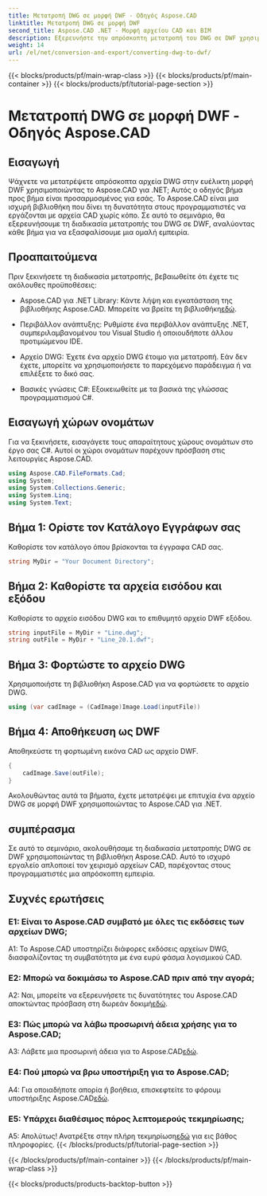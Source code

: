 ```yaml
---
title: Μετατροπή DWG σε μορφή DWF - Οδηγός Aspose.CAD
linktitle: Μετατροπή DWG σε μορφή DWF
second_title: Aspose.CAD .NET - Μορφή αρχείου CAD και BIM
description: Εξερευνήστε την απρόσκοπτη μετατροπή του DWG σε DWF χρησιμοποιώντας το Aspose.CAD για .NET. Ακολουθήστε τον βήμα προς βήμα οδηγό μας για μια εμπειρία χωρίς προβλήματα.
weight: 14
url: /el/net/conversion-and-export/converting-dwg-to-dwf/
---
```


{{< blocks/products/pf/main-wrap-class >}}
{{< blocks/products/pf/main-container >}}
{{< blocks/products/pf/tutorial-page-section >}}

# Μετατροπή DWG σε μορφή DWF - Οδηγός Aspose.CAD

## Εισαγωγή

Ψάχνετε να μετατρέψετε απρόσκοπτα αρχεία DWG στην ευέλικτη μορφή DWF χρησιμοποιώντας το Aspose.CAD για .NET; Αυτός ο οδηγός βήμα προς βήμα είναι προσαρμοσμένος για εσάς. Το Aspose.CAD είναι μια ισχυρή βιβλιοθήκη που δίνει τη δυνατότητα στους προγραμματιστές να εργάζονται με αρχεία CAD χωρίς κόπο. Σε αυτό το σεμινάριο, θα εξερευνήσουμε τη διαδικασία μετατροπής του DWG σε DWF, αναλύοντας κάθε βήμα για να εξασφαλίσουμε μια ομαλή εμπειρία.

## Προαπαιτούμενα

Πριν ξεκινήσετε τη διαδικασία μετατροπής, βεβαιωθείτε ότι έχετε τις ακόλουθες προϋποθέσεις:

-  Aspose.CAD για .NET Library: Κάντε λήψη και εγκατάσταση της βιβλιοθήκης Aspose.CAD. Μπορείτε να βρείτε τη βιβλιοθήκη[εδώ](https://releases.aspose.com/cad/net/).

- Περιβάλλον ανάπτυξης: Ρυθμίστε ένα περιβάλλον ανάπτυξης .NET, συμπεριλαμβανομένου του Visual Studio ή οποιουδήποτε άλλου προτιμώμενου IDE.

- Αρχείο DWG: Έχετε ένα αρχείο DWG έτοιμο για μετατροπή. Εάν δεν έχετε, μπορείτε να χρησιμοποιήσετε το παρεχόμενο παράδειγμα ή να επιλέξετε το δικό σας.

- Βασικές γνώσεις C#: Εξοικειωθείτε με τα βασικά της γλώσσας προγραμματισμού C#.

## Εισαγωγή χώρων ονομάτων

Για να ξεκινήσετε, εισαγάγετε τους απαραίτητους χώρους ονομάτων στο έργο σας C#. Αυτοί οι χώροι ονομάτων παρέχουν πρόσβαση στις λειτουργίες Aspose.CAD.

```csharp
using Aspose.CAD.FileFormats.Cad;
using System;
using System.Collections.Generic;
using System.Linq;
using System.Text;
```

## Βήμα 1: Ορίστε τον Κατάλογο Εγγράφων σας

Καθορίστε τον κατάλογο όπου βρίσκονται τα έγγραφα CAD σας.

```csharp
string MyDir = "Your Document Directory";
```

## Βήμα 2: Καθορίστε τα αρχεία εισόδου και εξόδου

Καθορίστε το αρχείο εισόδου DWG και το επιθυμητό αρχείο DWF εξόδου.

```csharp
string inputFile = MyDir + "Line.dwg";
string outFile = MyDir + "Line_20.1.dwf";
```

## Βήμα 3: Φορτώστε το αρχείο DWG

Χρησιμοποιήστε τη βιβλιοθήκη Aspose.CAD για να φορτώσετε το αρχείο DWG.

```csharp
using (var cadImage = (CadImage)Image.Load(inputFile))
```

## Βήμα 4: Αποθήκευση ως DWF

Αποθηκεύστε τη φορτωμένη εικόνα CAD ως αρχείο DWF.

```csharp
{
    cadImage.Save(outFile);
}
```

Ακολουθώντας αυτά τα βήματα, έχετε μετατρέψει με επιτυχία ένα αρχείο DWG σε μορφή DWF χρησιμοποιώντας το Aspose.CAD για .NET.

## συμπέρασμα

Σε αυτό το σεμινάριο, ακολουθήσαμε τη διαδικασία μετατροπής DWG σε DWF χρησιμοποιώντας τη βιβλιοθήκη Aspose.CAD. Αυτό το ισχυρό εργαλείο απλοποιεί τον χειρισμό αρχείων CAD, παρέχοντας στους προγραμματιστές μια απρόσκοπτη εμπειρία.

## Συχνές ερωτήσεις

### Ε1: Είναι το Aspose.CAD συμβατό με όλες τις εκδόσεις των αρχείων DWG;

A1: Το Aspose.CAD υποστηρίζει διάφορες εκδόσεις αρχείων DWG, διασφαλίζοντας τη συμβατότητα με ένα ευρύ φάσμα λογισμικού CAD.

### Ε2: Μπορώ να δοκιμάσω το Aspose.CAD πριν από την αγορά;

 A2: Ναι, μπορείτε να εξερευνήσετε τις δυνατότητες του Aspose.CAD αποκτώντας πρόσβαση στη δωρεάν δοκιμή[εδώ](https://releases.aspose.com/).

### Ε3: Πώς μπορώ να λάβω προσωρινή άδεια χρήσης για το Aspose.CAD;

 A3: Λάβετε μια προσωρινή άδεια για το Aspose.CAD[εδώ](https://purchase.aspose.com/temporary-license/).

### Ε4: Πού μπορώ να βρω υποστήριξη για το Aspose.CAD;

A4: Για οποιαδήποτε απορία ή βοήθεια, επισκεφτείτε το φόρουμ υποστήριξης Aspose.CAD[εδώ](https://forum.aspose.com/c/cad/19).

### Ε5: Υπάρχει διαθέσιμος πόρος λεπτομερούς τεκμηρίωσης;

 Α5: Απολύτως! Ανατρέξτε στην πλήρη τεκμηρίωση[εδώ](https://reference.aspose.com/cad/net/) για εις βάθος πληροφορίες.
{{< /blocks/products/pf/tutorial-page-section >}}

{{< /blocks/products/pf/main-container >}}
{{< /blocks/products/pf/main-wrap-class >}}

{{< blocks/products/products-backtop-button >}}
